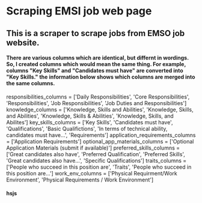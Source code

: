 # Scraping EMSI job web page
## This is a scraper to scrape jobs from EMSO job website.

#### There are various columns which are identical, but differnt in wordings. So, I created columns which would mean the same thing. For example, columns "Key Skills" and "Candidates must have" are converted into "Key Skills." the information below shows which columns are merged into the same columns.
  responsibilities_columns = ['Daily Responsibilities', 'Core Responsibilities', 'Responsibilities', 'Job Responsibilities',
                           'Job Duties and Responsibilities']
  knowledge_columns = ['Knowledge, Skills and Abilities', 'Knowledge, Skills, and Abilities',
                      'Knowledge, Skills & Abilities', 'Knowledge, Skills, and Abilites']
  key_skills_columns = ['Key Skills', 'Candidates must have', 'Qualifications', 'Basic Qualifictions',
                        'In terms of technical ability, candidates must have…', 'Requirements']
  application_requirements_columns = ['Application Requirements']
  optional_app_materials_columns = ['Optional Application Materials (submit if available)']
  preferred_skills_columns = ['Great candidates also have', 'Preferred Qualification', 'Preferred Skills',
                              'Great candidates also have…', 'Specific Qualifications']
  traits_columns = ['People who succeed in this position are', 'Traits', 'People who succeed in this position are...']
  work_env_columns = ['Physical Requirment/Work Environment', 'Physical Requirements / Work Environment']

#### hsjs
